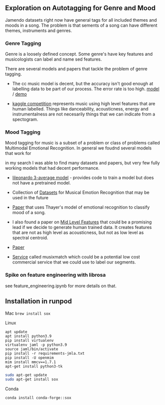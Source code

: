 ## Exploration on Autotagging for Genre and Mood
Jamendo datasets right now have general tags for all included themes and moods in a song. The problem is that sements of a song can have different themes, instruments and genres.

### Genre Tagging
Genre is a loosely defined concept. Some genre's have key features and musicologists can label and name sed features.

There are several models and papers that tackle the problem of genre tagging.

* The cc music model is decent, but the accuracy isn't good enough at labelling data to be part of our process. The error rate is too high. [model](https://huggingface.co/ccmusic-database/music_genre) / [demo](https://huggingface.co/spaces/ccmusic-database/music_genre)

* [kaggle competition](https://www.kaggle.com/datasets/vicsuperman/prediction-of-music-genre) represents music using high level features that are human labelled. Things like danceability, acousticness, energy and instrumentalness are not necesarily things that we can indicate from a spectogram.

### Mood Tagging

Mood tagging for music is a subset of a problem or class of problems called Multimodal Emotional Recognition. In general we foudnd several models that work for 

in my search I was able to find many datasets and papers, but very few fully working models that had decent performance.

* [lileonardo 3-average model](https://github.com/vibour/emotion-theme-recognition) - provides code to train a model but does not have a pretrained model.

* Collection of [Datasets](https://github.com/juansgomez87/datasets_emotion) for Musical Emotion Recognition that may be used in the future

* [Paper](https://cepdnaclk.github.io/e17-4yp-Music-Emotion-Recognition/) that uses Thayer's model of emotional recognition to classify mood of a song.

* I also found a paper on [Mid Level Features](https://archives.ismir.net/ismir2019/paper/000027.pdf) that could be a promising lead if we decide to generate human trained data. It creates features that are not as high level as acousticness, but not as low level as spectral centroid.

* [Paper](https://huggingface.co/papers/2308.14317)

* [Service](https://huggingface.co/case-studies/aws/musixmatch) called musixmatch which could be a potential low cost commercial service that we could use to label our segments.


### Spike on feature engineering with librosa
see feature_engineering.ipynb for more details on that.

## Installation in runpod

Mac
`brew install sox`

Linux

```
apt update
apt install python3.9
pip install virtualenv
virtualenv jaml -p python3.9
source jaml/bin/activate
pip install -r requirements-jmla.txt
pip install -U openmim
mim install mmcv==1.7.1
apt-get install python3-tk

```

```bash
sudo apt-get update
sudo apt-get install sox
```

Conda
```
conda install conda-forge::sox
```